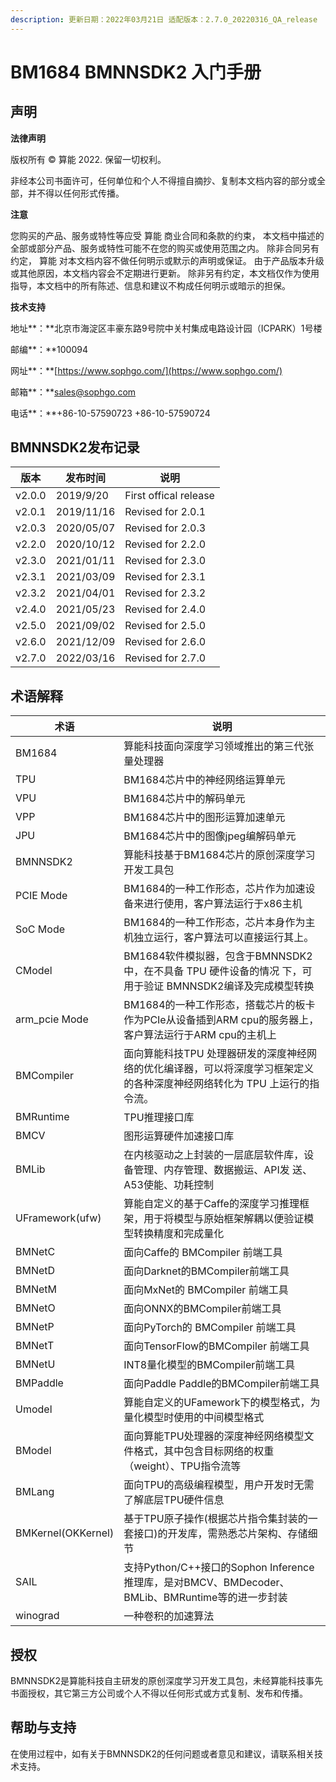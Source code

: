```yaml
---
description: 更新日期：2022年03月21日 适配版本：2.7.0_20220316_QA_release
---
```


# BM1684 BMNNSDK2 入门手册

## **声明**&#x20;

**法律声明**

版权所有 © 算能 2022. 保留一切权利。

非经本公司书面许可，任何单位和个人不得擅自摘抄、复制本文档内容的部分或全部，并不得以任何形式传播。

**注意**

您购买的产品、服务或特性等应受 算能 商业合同和条款的约束， 本文档中描述的全部或部分产品、服务或特性可能不在您的购买或使用范围之内。 除非合同另有约定， 算能 对本文档内容不做任何明示或默示的声明或保证。 由于产品版本升级或其他原因，本文档内容会不定期进行更新。 除非另有约定，本文档仅作为使用指导，本文档中的所有陈述、信息和建议不构成任何明示或暗示的担保。

**技术支持**

地址**：**北京市海淀区丰豪东路9号院中关村集成电路设计园（ICPARK）1号楼

邮编**：**100094

网址**：**[https://www.sophgo.com/](https://www.sophgo.com/)

邮箱**：**[sales@sophgo.com](mailto:sales%40sophgo.com)

电话**：**+86-10-57590723 +86-10-57590724

## BMNNSDK2发布记录

| 版本     | 发布时间       | 说明                    |
| ------ | ---------- | --------------------- |
| v2.0.0 | 2019/9/20  | First offical release |
| v2.0.1 | 2019/11/16 | Revised for 2.0.1     |
| v2.0.3 | 2020/05/07 | Revised for 2.0.3     |
| v2.2.0 | 2020/10/12 | Revised for 2.2.0     |
| v2.3.0 | 2021/01/11 | Revised for 2.3.0     |
| v2.3.1 | 2021/03/09 | Revised for 2.3.1     |
| v2.3.2 | 2021/04/01 | Revised for 2.3.2     |
| v2.4.0 | 2021/05/23 | Revised for 2.4.0     |
| v2.5.0 | 2021/09/02 | Revised for 2.5.0     |
| v2.6.0 | 2021/12/09 | Revised for 2.6.0     |
| v2.7.0 | 2022/03/16 | Revised for 2.7.0     |

## 术语解释

| 术语                 | 说明                                                                          |
| ------------------ | --------------------------------------------------------------------------- |
| BM1684             | 算能科技面向深度学习领域推出的第三代张量处理器                                                     |
| TPU                | BM1684芯片中的神经网络运算单元                                                          |
| VPU                | BM1684芯片中的解码单元                                                              |
| VPP                | BM1684芯片中的图形运算加速单元                                                          |
| JPU                | BM1684芯片中的图像jpeg编解码单元                                                       |
| BMNNSDK2           | 算能科技基于BM1684芯片的原创深度学习开发工具包                                                  |
| PCIE Mode          | BM1684的一种工作形态，芯片作为加速设备来进行使用，客户算法运行于x86主机                                    |
| SoC Mode           | BM1684的一种工作形态，芯片本身作为主机独立运行，客户算法可以直接运行其上。                                    |
| CModel             | BM1684软件模拟器，包含于BMNNSDK2中，在不具备 TPU 硬件设备的情况 下，可用于验证 BMNNSDK2编译及完成模型转换         |
| arm\_pcie Mode     | BM1684的一种工作形态，搭载芯片的板卡作为PCIe从设备插到ARM cpu的服务器上，客户算法运行于ARM cpu的主机上             |
| BMCompiler         | 面向算能科技TPU 处理器研发的深度神经网络的优化编译器，可以将深度学习框架定义的各种深度神经网络转化为 TPU 上运行的指令流。           |
| BMRuntime          | TPU推理接口库                                                                    |
| BMCV               | 图形运算硬件加速接口库                                                                 |
| BMLib              | 在内核驱动之上封装的一层底层软件库，设备管理、内存管理、数据搬运、API发 送、A53使能、功耗控制                          |
| UFramework(ufw)    | 算能自定义的基于Caffe的深度学习推理框架，用于将模型与原始框架解耦以便验证模型转换精度和完成量化                          |
| BMNetC             | 面向Caffe的 BMCompiler 前端工具                                                    |
| BMNetD             | 面向Darknet的BMCompiler前端工具                                                    |
| BMNetM             | 面向MxNet的 BMCompiler 前端工具                                                    |
| BMNetO             | 面向ONNX的BMCompiler前端工具                                                       |
| BMNetP             | 面向PyTorch的 BMCompiler 前端工具                                                  |
| BMNetT             | 面向TensorFlow的BMCompiler 前端工具                                                |
| BMNetU             | INT8量化模型的BMCompiler前端工具                                                     |
| BMPaddle           | 面向Paddle Paddle的BMCompiler前端工具                                              |
| Umodel             | 算能自定义的UFamework下的模型格式，为量化模型时使用的中间模型格式                                       |
| BModel             | 面向算能TPU处理器的深度神经网络模型文件格式，其中包含目标网络的权重（weight）、TPU指令流等                         |
| BMLang             | 面向TPU的高级编程模型，用户开发时无需了解底层TPU硬件信息                                             |
| BMKernel(OKKernel) | 基于TPU原子操作(根据芯片指令集封装的一套接口)的开发库，需熟悉芯片架构、存储细节                                  |
| SAIL               | 支持Python/C++接口的Sophon Inference推理库，是对BMCV、BMDecoder、 BMLib、BMRuntime等的进一步封装 |
| winograd           | 一种卷积的加速算法                                                                   |

## 授权

​ BMNNSDK2是算能科技自主研发的原创深度学习开发工具包，未经算能科技事先书面授权，其它第三方公司或个人不得以任何形式或方式复制、发布和传播。

## 帮助与支持

​ 在使用过程中，如有关于BMNNSDK2的任何问题或者意见和建议，请联系相关技术支持。
